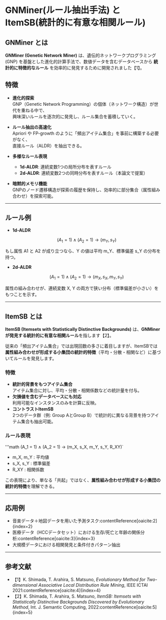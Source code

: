 # GNMiner(ルール抽出手法) と ItemSB(統計的に有意な相関ルール)

## GNMiner とは
**GNMiner (Genetic Network Miner)** は、遺伝的ネットワークプログラミング (GNP) を基盤とした進化的計算手法で、数値データを含むデータベースから **統計的に特徴的なルール** を効率的に発見するために開発されました【1】。

## 特徴
- **進化的探索**  
  GNP（Genetic Network Programming）の個体（ネットワーク構造）が世代を重ねる中で、  
  興味深いルールを逐次的に発見し、ルール集合を蓄積していく。  

- **ルール抽出の高速化**  
  Apriori や FP-growth のように「頻出アイテム集合」を事前に構築する必要がなく、  
  直接ルール（ALDR）を抽出できる。  

- **多様なルール表現**  
  - **1d-ALDR**: 連続変数1つの局所分布を表すルール  
  - **2d-ALDR**: 連続変数2つの同時分布を表すルール（本論文で提案）  

- **暗黙的メモリ機能**  
  GNPのノード遷移構造が探索の履歴を保持し、効率的に部分集合（属性組み合わせ）を探索可能。  

---

## ルール例

- **1d-ALDR**  
  ```math
  (A_1 = 1) ∧ (A_2 = 1) → (m_Y, s_Y)
もし属性 A1 と A2 が成り立つなら、Y の値は平均 m_Y、標準偏差 s_Y の分布を持つ。
- **2d-ALDR**
  ```math
  (A_1 = 1) ∧ (A_2 = 1) → (m_X, s_X, m_Y, s_Y)
属性の組み合わせが、連続変数 X, Y の両方で狭い分布（標準偏差が小さい）をもつことを示す。

---

## ItemSB とは
**ItemSB (Itemsets with Statistically Distinctive Backgrounds)** は、**GNMinerが発見する統計的に有意な相関ルール**を指します【2】。  

従来の「頻出アイテム集合」では出現回数の多さに着目しますが、ItemSBでは **属性組み合わせが形成する小集団の統計的特徴**（平均・分散・相関など）に基づいてルールを発見します。

### 特徴
- **統計的背景をもつアイテム集合**  
  アイテム集合に対し、平均・分散・相関係数などの統計量を付与。  
- **欠損値を含むデータベースにも対応**  
  利用可能なインスタンスのみを計算に反映。  
- **コントラストItemSB**  
  2つのデータ群（例: Group AとGroup B）で統計的に異なる背景を持つアイテム集合も抽出可能。  

### ルール表現
'''math
(A_1 = 1) ∧ (A_2 = 1) → (m_X, s_X, m_Y, s_Y, R_XY)`
- m_X, m_Y : 平均値  
- s_X, s_Y : 標準偏差  
- R_XY : 相関係数  

この表現により、単なる「共起」ではなく、**属性組み合わせが形成する小集団の統計的特徴**を理解できる。  

---

## 応用例
- 音楽データ＋地図データを用いた予測タスク:contentReference[oaicite:2]{index=2}  
- 医療データ（HCCデータセット）における生存/死亡と年齢の関係分析:contentReference[oaicite:3]{index=3}  
- 大規模データにおける相関発見と条件付きパターン抽出  

---

## 参考文献
- 【1】K. Shimada, T. Arahira, S. Matsuno, *Evolutionary Method for Two-dimensional Associative Local Distribution Rule Mining*, IEEE ICTAI 2021:contentReference[oaicite:4]{index=4}  
- 【2】K. Shimada, T. Arahira, S. Matsuno, *ItemSB: Itemsets with Statistically Distinctive Backgrounds Discovered by Evolutionary Method*, Int. J. Semantic Computing, 2022:contentReference[oaicite:5]{index=5}

